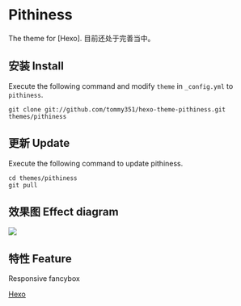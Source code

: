 # Pithiness

The theme for [Hexo]. 目前还处于完善当中。

## 安装 Install

Execute the following command and modify `theme` in `_config.yml` to `pithiness`.

```
git clone git://github.com/tommy351/hexo-theme-pithiness.git themes/pithiness
```

## 更新 Update

Execute the following command to update pithiness.

```
cd themes/pithiness
git pull
```

## 效果图 Effect diagram

![](http://ww3.sinaimg.cn/large/a74ecc4cjw1e2ne9rb3nuj.jpg)

## 特性 Feature

Responsive 
fancybox


[Hexo](http://zespia.tw/hexo/)